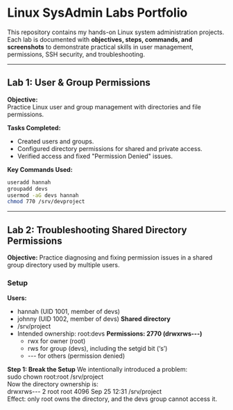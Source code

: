 # Linux SysAdmin Labs Portfolio

This repository contains my hands-on Linux system administration projects.  
Each lab is documented with **objectives, steps, commands, and screenshots** to demonstrate practical skills in user management, permissions, SSH security, and troubleshooting.

---

## Lab 1: User & Group Permissions
**Objective:**  
Practice Linux user and group management with directories and file permissions.

**Tasks Completed:**
- Created users and groups.  
- Configured directory permissions for shared and private access.  
- Verified access and fixed "Permission Denied" issues.

**Key Commands Used:**

```bash  
useradd hannah  
groupadd devs  
usermod -aG devs hannah  
chmod 770 /srv/devproject  
```

---

## Lab 2: Troubleshooting Shared Directory Permissions
**Objective:**
Practice diagnosing and fixing permission issues in a shared group directory used by multiple users.

### Setup ###  
**Users:**
- hannah (UID 1001, member of devs)
- johnny (UID 1002, member of devs)
**Shared directory**
-	/srv/project
-	Intended ownership: root:devs
**Permissions: 2770 (drwxrws---)**
    - rwx for owner (root)
    - rws for group (devs), including the setgid bit (‘s’)
    -	--- for others (permission denied)

**Step 1: Break the Setup**
We intentionally introduced a problem:  
sudo chown root:root /srv/project  
	Now the directory ownership is:  
		drwxrws--- 2 root root 4096 Sep 25 12:31 /srv/project  
Effect: only root owns the directory, and the devs group cannot access it.
